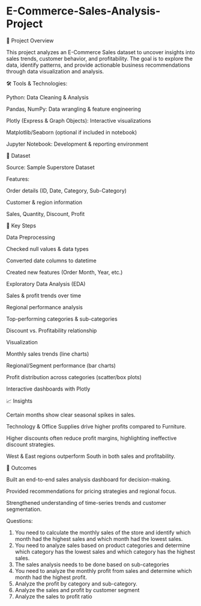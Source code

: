 # E-Commerce-Sales-Analysis-Project

📌 Project Overview

This project analyzes an E-Commerce Sales dataset to uncover insights into sales trends, 
customer behavior, and profitability. The goal is to explore the data, identify patterns,
and provide actionable business recommendations through data visualization and analysis.

🛠️ Tools & Technologies:

Python: Data Cleaning & Analysis

Pandas, NumPy: Data wrangling & feature engineering

Plotly (Express & Graph Objects): Interactive visualizations

Matplotlib/Seaborn (optional if included in notebook)

Jupyter Notebook: Development & reporting environment

📂 Dataset

Source: Sample Superstore Dataset

Features:

Order details (ID, Date, Category, Sub-Category)

Customer & region information

Sales, Quantity, Discount, Profit

🔎 Key Steps

Data Preprocessing

Checked null values & data types

Converted date columns to datetime

Created new features (Order Month, Year, etc.)

Exploratory Data Analysis (EDA)

Sales & profit trends over time

Regional performance analysis

Top-performing categories & sub-categories

Discount vs. Profitability relationship

Visualization

Monthly sales trends (line charts)

Regional/Segment performance (bar charts)

Profit distribution across categories (scatter/box plots)

Interactive dashboards with Plotly

📈 Insights

Certain months show clear seasonal spikes in sales.

Technology & Office Supplies drive higher profits compared to Furniture.

Higher discounts often reduce profit margins, highlighting ineffective discount strategies.

West & East regions outperform South in both sales and profitability.

🚀 Outcomes

Built an end-to-end sales analysis dashboard for decision-making.

Provided recommendations for pricing strategies and regional focus.

Strengthened understanding of time-series trends and customer segmentation.

Questions:

1. You need to calculate the monthly sales of the store and identify which month had the highest sales and which month had the lowest sales.
2. You need to analyze sales based on product categories and determine which category has the lowest sales and which category has the highest sales.
3. The sales analysis needs to be done based on sub-categories
4. You need to analyze the monthly profit from sales and determine which month had the highest profit.
5. Analyze the profit by category and sub-category.
6. Analyze the sales and profit by customer segment
7. Analyze the sales to profit ratio
